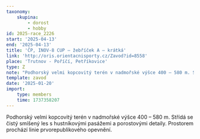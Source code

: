 ```yaml
---
taxonomy:
    skupina:
        - dorost
        - hobby
id: 2025-race_2226
start: '2025-04-13'
end: '2025-04-13'
title: 'ČP, INOV-8 CUP – žebříček A – krátká'
link: 'http://oris.orientacnisporty.cz/Zavod?id=8558'
place: 'Trutnov - Poříčí, Petříkovice'
type: Z
note: "Podhorský velmi kopcovitý terén v nadmořské výšce 400 – 580 m. Střídá se čistý smíšený\r\nles s hustníkovými pasážemi a porostovými detaily. Prostorem prochází linie\r\nprvorepublikového opevnění. "
template: zavod
date: '2025-01-20'
import:
    type: members
    time: 1737358207
---
```


Podhorský velmi kopcovitý terén v nadmořské výšce 400 – 580 m. Střídá se čistý smíšený
les s hustníkovými pasážemi a porostovými detaily. Prostorem prochází linie
prvorepublikového opevnění. 
